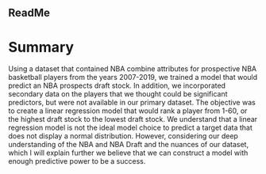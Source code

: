 ## ReadMe

# Summary

Using a dataset that contained NBA combine attributes for prospective NBA basketball players from the years 2007-2019, we trained a model that would predict an NBA prospects draft stock. In addition, we incorporated secondary data on the players that we thought could be significant predictors, but were not available in our primary dataset. The objective was to create a linear regression model that would rank a player from 1-60, or the highest draft stock to the lowest draft stock. We understand that a linear regression model is not the ideal model choice to predict a target data that does not display a normal distribution. However, considering our deep understanding of the NBA and NBA Draft and the nuances of our dataset, which I will explain further we believe that we can construct a model with enough predictive power to be a success. 
